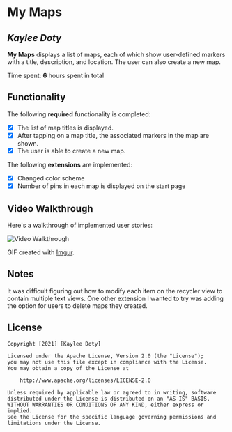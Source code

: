 # My Maps 

## *Kaylee Doty*

**My Maps** displays a list of maps, each of which show user-defined markers with a title, description, and location. The user can also create a new map. 

Time spent: **6** hours spent in total

## Functionality 

The following **required** functionality is completed:

* [X] The list of map titles is displayed.
* [X] After tapping on a map title, the associated markers in the map are shown.
* [X] The user is able to create a new map.

The following **extensions** are implemented:

* [X] Changed color scheme
* [X] Number of pins in each map is displayed on the start page

## Video Walkthrough

Here's a walkthrough of implemented user stories:

<img src='https://imgur.com/cQud501' title='Video Walkthrough' width='' alt='Video Walkthrough' />

GIF created with [Imgur](https://imgur.com/vidgif).

## Notes

It was difficult figuring out how to modify each item on the recycler view to contain multiple text views. One other extension I wanted to try was adding the option for users to delete maps they created.

## License

    Copyright [2021] [Kaylee Doty]

    Licensed under the Apache License, Version 2.0 (the "License");
    you may not use this file except in compliance with the License.
    You may obtain a copy of the License at

        http://www.apache.org/licenses/LICENSE-2.0

    Unless required by applicable law or agreed to in writing, software
    distributed under the License is distributed on an "AS IS" BASIS,
    WITHOUT WARRANTIES OR CONDITIONS OF ANY KIND, either express or implied.
    See the License for the specific language governing permissions and
    limitations under the License.
